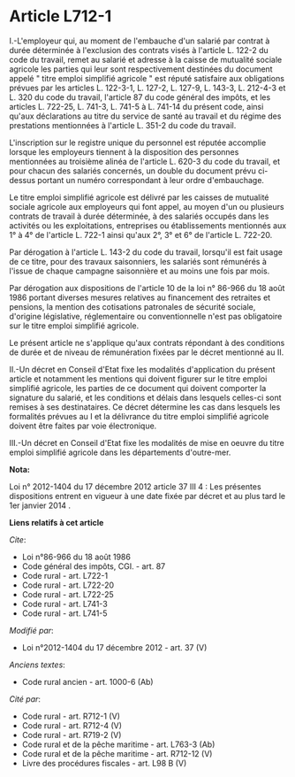 # Article L712-1

I.-L'employeur qui, au moment de l'embauche d'un salarié par contrat à durée déterminée à l'exclusion des contrats visés à
l'article L. 122-2 du code du travail, remet au salarié et adresse à la caisse de mutualité sociale agricole les parties qui
leur sont respectivement destinées du document appelé " titre emploi simplifié agricole " est réputé satisfaire aux
obligations prévues par les articles L. 122-3-1, L. 127-2, L. 127-9, L. 143-3, L. 212-4-3 et L. 320 du code du travail,
l'article 87 du code général des impôts, et les articles L. 722-25, L. 741-3, L. 741-5 à L. 741-14 du présent code, ainsi
qu'aux déclarations au titre du service de santé au travail et du régime des prestations mentionnées à l'article L. 351-2 du
code du travail.

L'inscription sur le registre unique du personnel est réputée accomplie lorsque les employeurs tiennent à la disposition des
personnes mentionnées au troisième alinéa de l'article L. 620-3 du code du travail, et pour chacun des salariés concernés, un
double du document prévu ci-dessus portant un numéro correspondant à leur ordre d'embauchage. 

Le titre emploi simplifié agricole est délivré par les caisses de mutualité sociale agricole aux employeurs qui font appel,
au moyen d'un ou plusieurs contrats de travail à durée déterminée, à des salariés occupés dans les activités ou les
exploitations, entreprises ou établissements mentionnés aux 1° à 4° de l'article L. 722-1 ainsi qu'aux 2°, 3° et 6° de
l'article L. 722-20. 

Par dérogation à l'article L. 143-2 du code du travail, lorsqu'il est fait usage de ce titre, pour des travaux saisonniers,
les salariés sont rémunérés à l'issue de chaque campagne saisonnière et au moins une fois par mois. 

Par dérogation aux dispositions de l'article 10 de la loi n° 86-966 du 18 août 1986 portant diverses mesures relatives au
financement des retraites et pensions, la mention des cotisations patronales de sécurité sociale, d'origine législative,
réglementaire ou conventionnelle n'est pas obligatoire sur le titre emploi simplifié agricole. 

Le présent article ne s'applique qu'aux contrats répondant à des conditions de durée et de niveau de rémunération fixées par
le décret mentionné au II. 

II.-Un décret en Conseil d'Etat fixe les modalités d'application du présent article et notamment les mentions qui doivent
figurer sur le titre emploi simplifié agricole, les parties de ce document qui doivent comporter la signature du salarié, et
les conditions et délais dans lesquels celles-ci sont remises à ses destinataires. Ce décret détermine les cas dans lesquels
les formalités prévues au I et la délivrance du titre emploi simplifié agricole doivent être faites par voie électronique. 

III.-Un décret en Conseil d'Etat fixe les modalités de mise en oeuvre du titre emploi simplifié agricole dans les
départements d'outre-mer.

**Nota:**

Loi n° 2012-1404 du 17 décembre 2012 article 37 III 4 : Les  présentes dispositions entrent en vigueur à une date fixée par
décret et  au plus tard le 1er janvier 2014
.

**Liens relatifs à cet article**

_Cite_:

  - Loi n°86-966 du 18 août 1986
  - Code général des impôts, CGI. - art. 87
  - Code rural - art. L722-1
  - Code rural - art. L722-20
  - Code rural - art. L722-25
  - Code rural - art. L741-3
  - Code rural - art. L741-5

_Modifié par_:

  - Loi n°2012-1404 du 17 décembre 2012 - art. 37 (V)

_Anciens textes_:

  - Code rural ancien - art. 1000-6 (Ab)

_Cité par_:

  - Code rural - art. R712-1 (V)
  - Code rural - art. R712-4 (V)
  - Code rural - art. R719-2 (V)
  - Code rural et de la pêche maritime - art. L763-3 (Ab)
  - Code rural et de la pêche maritime - art. R712-12 (V)
  - Livre des procédures fiscales - art. L98 B (V)
